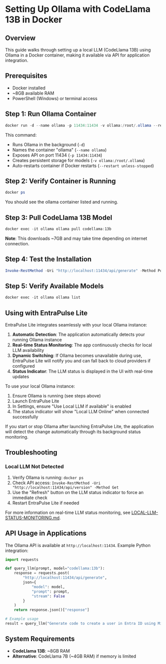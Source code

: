 # Setting Up Ollama with CodeLlama 13B in Docker

## Overview
This guide walks through setting up a local LLM (CodeLlama 13B) using Ollama in a Docker container, making it available via API for application integration.

## Prerequisites
- Docker installed
- ~8GB available RAM
- PowerShell (Windows) or terminal access

## Step 1: Run Ollama Container

```powershell
docker run -d --name ollama -p 11434:11434 -v ollama:/root/.ollama --restart unless-stopped ollama/ollama
```

This command:
- Runs Ollama in the background (`-d`)
- Names the container "ollama" (`--name ollama`)
- Exposes API on port 11434 (`-p 11434:11434`)
- Creates persistent storage for models (`-v ollama:/root/.ollama`)
- Auto-restarts container if Docker restarts (`--restart unless-stopped`)

## Step 2: Verify Container is Running

```powershell
docker ps
```

You should see the ollama container listed and running.

## Step 3: Pull CodeLlama 13B Model

```powershell
docker exec -it ollama ollama pull codellama:13b
```

**Note**: This downloads ~7GB and may take time depending on internet connection.

## Step 4: Test the Installation

```powershell
Invoke-RestMethod -Uri "http://localhost:11434/api/generate" -Method Post -Body '{"model": "codellama:13b", "prompt": "Write a Python function to call Microsoft Graph API", "stream": false}' -ContentType "application/json"
```

## Step 5: Verify Available Models

```powershell
docker exec -it ollama ollama list
```

## Using with EntraPulse Lite

EntraPulse Lite integrates seamlessly with your local Ollama instance:

1. **Automatic Detection**: The application automatically detects your running Ollama instance
2. **Real-time Status Monitoring**: The app continuously checks for local LLM availability
3. **Dynamic Switching**: If Ollama becomes unavailable during use, EntraPulse Lite will notify you and can fall back to cloud providers if configured
4. **Status Indicator**: The LLM status is displayed in the UI with real-time updates

To use your local Ollama instance:
1. Ensure Ollama is running (see steps above)
2. Launch EntraPulse Lite
3. In Settings, ensure "Use Local LLM if available" is enabled
4. The status indicator will show "Local LLM Online" when connected successfully

If you start or stop Ollama after launching EntraPulse Lite, the application will detect the change automatically through its background status monitoring.

## Troubleshooting

### Local LLM Not Detected
1. Verify Ollama is running: `docker ps`
2. Check API access: `Invoke-RestMethod -Uri "http://localhost:11434/api/version" -Method Get`
3. Use the "Refresh" button on the LLM status indicator to force an immediate check
4. Restart EntraPulse Lite if needed

For more information on real-time LLM status monitoring, see [LOCAL-LLM-STATUS-MONITORING.md](LOCAL-LLM-STATUS-MONITORING.md).

## API Usage in Applications

The Ollama API is available at `http://localhost:11434`. Example Python integration:

```python
import requests

def query_llm(prompt, model="codellama:13b"):
    response = requests.post(
        "http://localhost:11434/api/generate",
        json={
            "model": model,
            "prompt": prompt,
            "stream": False
        }
    )
    return response.json()["response"]

# Example usage
result = query_llm("Generate code to create a user in Entra ID using Microsoft Graph API")
```

## System Requirements
- **CodeLlama 13B**: ~8GB RAM
- **Alternative**: CodeLlama 7B (~4GB RAM) if memory is limited
